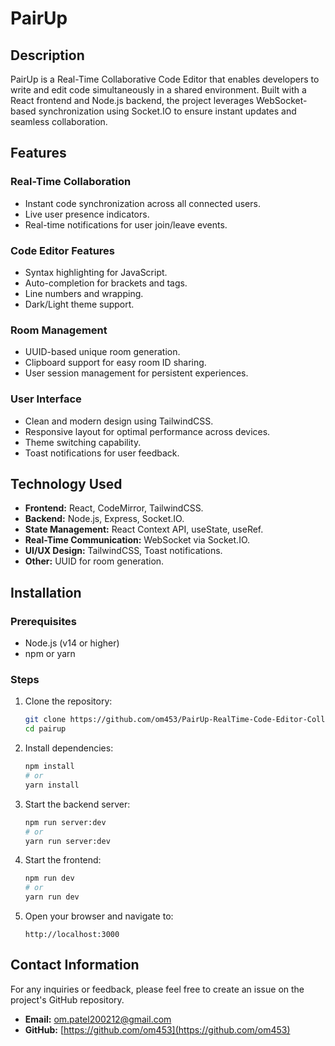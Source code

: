 # PairUp

## Description
PairUp is a Real-Time Collaborative Code Editor that enables developers to write and edit code simultaneously in a shared environment. Built with a React frontend and Node.js backend, the project leverages WebSocket-based synchronization using Socket.IO to ensure instant updates and seamless collaboration.

## Features

### Real-Time Collaboration
- Instant code synchronization across all connected users.
- Live user presence indicators.
- Real-time notifications for user join/leave events.

### Code Editor Features
- Syntax highlighting for JavaScript.
- Auto-completion for brackets and tags.
- Line numbers and wrapping.
- Dark/Light theme support.

### Room Management
- UUID-based unique room generation.
- Clipboard support for easy room ID sharing.
- User session management for persistent experiences.

### User Interface
- Clean and modern design using TailwindCSS.
- Responsive layout for optimal performance across devices.
- Theme switching capability.
- Toast notifications for user feedback.

## Technology Used
- **Frontend:** React, CodeMirror, TailwindCSS.
- **Backend:** Node.js, Express, Socket.IO.
- **State Management:** React Context API, useState, useRef.
- **Real-Time Communication:** WebSocket via Socket.IO.
- **UI/UX Design:** TailwindCSS, Toast notifications.
- **Other:** UUID for room generation.

## Installation

### Prerequisites
- Node.js (v14 or higher)
- npm or yarn

### Steps
1. Clone the repository:
   ```bash
   git clone https://github.com/om453/PairUp-RealTime-Code-Editor-Collaboration
   cd pairup
   ```

2. Install dependencies:
   ```bash
   npm install
   # or
   yarn install
   ```

3. Start the backend server:
   ```bash
   npm run server:dev
   # or
   yarn run server:dev
   ```

4. Start the frontend:
   ```bash 
   npm run dev     
   # or
   yarn run dev     
   ```

5. Open your browser and navigate to:
   ```
   http://localhost:3000
   ```

## Contact Information
For any inquiries or feedback, please feel free to create an issue on the project's GitHub repository.

- **Email:** om.patel200212@gmail.com
- **GitHub:** [https://github.com/om453](https://github.com/om453)

